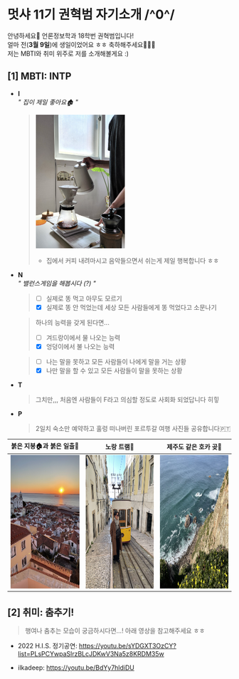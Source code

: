 # 멋샤 11기 권혁범 자기소개 /^0^/

안녕하세요🦁 언론정보학과 18학번 권혁범입니다! <br>
얼마 전(**3월 9일**)에 생일이었어요 ㅎㅎ 축하해주세요🎉🎉🎉 <br>
저는 MBTI와 취미 위주로 저를 소개해볼게요 :)

## [1] MBTI: INTP

- **I**<br> _" 집이 제일 좋아요🏚️ "_

  > <img src="./home.jpg" width="200" height="300"><br>
  >
  > - 집에서 커피 내려마시고 음악들으면서 쉬는게 제일 행복합니다 ㅎㅎ<br>

- **N**<br> _" 밸런스게임을 해봅시다 (?) "_

  > - [ ] 실제로 똥 먹고 아무도 모르기
  > - [x] 실제로 똥 안 먹었는데 세상 모든 사람들에게 똥 먹었다고 소문나기

  > 하나의 능력을 갖게 된다면...
  >
  > - [ ] 겨드랑이에서 물 나오는 능력
  > - [x] 엉덩이에서 불 나오는 능력

  > - [ ] 나는 말을 못하고 모든 사람들이 나에게 말을 거는 상황
  > - [x] 나만 말을 할 수 있고 모든 사람들이 말을 못하는 상황

- **T**

  > 그치만,,, 처음엔 사람들이 F라고 의심할 정도로 사회화 되었답니다 히힣

- **P**

  > 2일치 숙소만 예약하고 훌렁 떠나버린 포르투갈 여행 사진들 공유합니다🇵🇹

| 붉은 지붕🏠과 붉은 일출🌅                          | 노랑 트램🚋                                     | 제주도 같은 호카 곶🌊                           |
| -------------------------------------------------- | ----------------------------------------------- | ----------------------------------------------- |
| <img src="./sunrise.jpg" width="200" height="300"> | <img src="./tram.jpg" width="200" height="300"> | <img src="./roca.jpg" width="200" height="300"> |

## [2] 취미: 춤추기!

> 행여나 춤추는 모습이 궁금하시다면...! 아래 영상을 참고해주세요 ㅎㅎ

- 2022 H.I.S. 정기공연: https://youtu.be/sYDGXT3OzCY?list=PLsPCYwpaSlrzBLcJDKwV3Na5z8KRDM35w

- ilkadeep: https://youtu.be/BdYy7hldiDU
